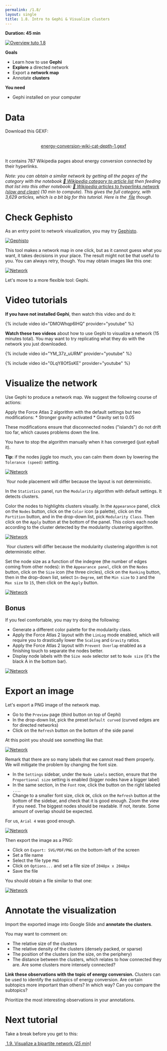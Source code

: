 ```yaml
---
permalink: /1.8/
layout: single
title: 1.8. Intro to Gephi & Visualize clusters
---
```


**Duration: 45 min**

[
	![Overview tuto 1.8](../assets/images/1-8.jpg)
](../assets/images/1-8.jpg)

**Goals**
* Learn how to use **Gephi**
* **Explore** a directed network
* Export a **network map**
* Annotate **clusters**

**You need**
* Gephi installed on your computer

# Data

Download this GEXF:

<center><a href="../assets/data/1-8/energy-conversion-wiki-cat-depth-1.gexf">
	<i class="fas fa-file" style="font-size:5em"></i><br>
	energy-conversion-wiki-cat-depth-1.gexf
</a><br><br></center>

It contains 787 Wikipedia pages about energy conversion connected by their hyperlinks.

*Note: you can obtain a similar network by getting all the pages of the category with the notebook [🍉&nbsp;Wikipedia category to article list](https://colab.research.google.com/github/jacomyma/mapping-controversies/blob/main/notebooks/Wikipedia_category_to_article_list.ipynb) then feeding that list into this other notebook: [🍣&nbsp;Wikipedia articles to hyperlinks network (slow and clean)](https://colab.research.google.com/github/jacomyma/mapping-controversies/blob/main/notebooks/Wikipedia_articles_to_hyperlinks_network_slow_and_clean.ipynb) (10 min to compute). This gives the full category, with 3,629 articles, which is a bit big for this tutorial. Here is the [<i class="fas fa-file"></i>&nbsp;file](../assets/data/1-8/energy-conversion-wiki-cat-full.gexf) though.*

# Check Gephisto

As an entry point to network visualization, you may try [Gephisto](https://jacomyma.github.io/gephisto/).

[
	![Gephisto](../assets/images/1-8/gephisto.png)
](https://jacomyma.github.io/gephisto/)

This tool makes a network map in one click, but as it cannot guess what you want, it takes decisions in your place. The result might not be that useful to you. You can always retry, though. You may obtain images like this one:

[
	![Network](../assets/images/1-8/gephisto-output.png)
](../assets/images/1-8/gephisto-output.png)

Let's move to a more flexible tool: Gephi.

# Video tutorials

**If you have not installed Gephi**, then watch this video and do it:

{% include video id="DMOWhqp6lHQ" provider="youtube" %}

**Watch these two videos** about how to use Gephi to visualize a network (15 minutes total). You may want to try replicating what they do with the network you just downloaded.

{% include video id="YM_37z_uURM" provider="youtube" %}

{% include video id="0LqY8OfSsKE" provider="youtube" %}

# Visualize the network

Use Gephi to produce a network map. We suggest the following course of actions:

Apply the Force Atlas 2 algorithm with the default settings but two modifications:
	* Stronger gravity activated
	* Gravity set to 0.05

These modifications ensure that disconnected nodes ("islands") do not drift too far, which causes problems down the line.

You have to stop the algorithm manually when it has converged (just eyball it).

<div class="notice--info"><b>Tip:</b> if the nodes jiggle too much, you can calm them down by lowering the <code>Tolerance (speed)</code> setting.</div>

[
	![Network](../assets/images/1-8/gephi-01.png)
](../assets/images/1-8/gephi-01.png)

<div class="notice--warning"><i class="fas fa-exclamation-triangle"></i>&nbsp;Your node placement will differ because the layout is not deterministic.</div>

In the ```Statistics``` panel, run the ```Modularity``` algorithm with default settings. It detects clusters.

Color the nodes to highlights clusters visually. In the ```Appearance``` panel, click on the ```Nodes``` button, click on the ```Color``` icon (a palette), click on the ```Partition``` button, and in the drop-down list, pick ```Modularity Class```. Then click on the ```Apply``` button at the bottom of the panel. This colors each node according to the cluster detected by the modularity clustering algorithm.

[
	![Network](../assets/images/1-8/gephi-02.png)
](../assets/images/1-8/gephi-02.png)

<div class="notice--warning"><i class="fas fa-exclamation-triangle"></i>&nbsp;Your clusters will differ because the modularity clustering algorithm is not deterministic either.</div>

Set the node size as a function of the indegree (the number of edges coming from other nodes): in the ```Appearance panel```, click on the ```Nodes``` button, click on the ```Size``` icon (the three circles), click on the ```Ranking``` button, then in the drop-down list, select ```In-Degree```, set the ```Min size``` to ```3``` and the ```Max size``` to ```15```, then click on the ```Apply``` button.

[
	![Network](../assets/images/1-8/gephi-03.png)
](../assets/images/1-8/gephi-03.png)

## Bonus
If you feel comfortable, you may try doing the following:
* Generate a different color palette for the modularity class.
* Apply the Force Atlas 2 layout with the ```LinLog``` mode enabled, which will require you to drastically lower the ```Scaling``` and ```Gravity``` ratios.
* Apply the Force Atlas 2 layout with ```Prevent Overlap``` enabled as a finishing touch to separate the nodes better.
* Display node labels with the ```Size mode``` selector set to ```Node size``` (it's the black A in the bottom bar).

[
	![Network](../assets/images/1-8/gephi-04.png)
](../assets/images/1-8/gephi-04.png)

# Export an image

Let's export a PNG image of the network map.

* Go to the ```Preview``` page (third button on top of Gephi)
* In the drop-down list, pick the preset ```Default curved``` (curved edges are for directed networks)
* Click on the ```Refresh``` button on the bottom of the side panel

At this point you should see something like that:

[
	![Network](../assets/images/1-8/gephi-05.png)
](../assets/images/1-8/gephi-05.png)

Remark that there are so many labels that we cannot read them properly. We will mitigate the problem by changing the font size.

* In the ```Settings``` sidebar, under the ```Node Labels``` section, ensure that the ```Proportional size``` setting is enabled (bigger nodes have a bigger label)
* In the same section, in the ```Font``` row, click the button on the right labeled ```...```.
* Change to a smaller font size, click ```OK```, click on the ```Refresh``` button at the bottom of the sidebar, and check that it is good enough. Zoom the view if you need. The biggest nodes should be readable. If not, iterate. Some amount of overlap should be expected.

For us, ```Arial 4``` was good enough.

[
	![Network](../assets/images/1-8/gephi-06.png)
](../assets/images/1-8/gephi-06.png)

Then export the image as a PNG:
* Click on ```Export: SVG/PDF/PNG``` on the bottom-left of the screen
* Set a file name
* Select the file type ```PNG```
* Click on ```Options...``` and set a file size of ```2048px x 2048px```
* Save the file

You should obtain a file similar to that one:

[
	![Network](../assets/images/1-8/gephi-export.png)
](../assets/images/1-8/gephi-export.png)

# Annotate the visualization

Import the exported image into Google Slide and **annotate the clusters**.

You may want to comment on:
* The relative size of the clusters
* The relative density of the clusters (densely packed, or sparse)
* The position of the clusters (on the size, on the periphery)
* The distance between the clusters, which relates to how connected they are. Are some clusters more intensely connected?

**Link these observations with the topic of energy conversion.** Clusters can be used to identify the subtopics of energy conversion. Are certain subtopics more important than others? In which way? Can you compare the subtopics?

Prioritize the most interesting observations in your annotations.

# Next tutorial

Take a break before you get to this:

[<i class="fas fa-forward"></i>&nbsp;1.9. Visualize a bipartite network *(25 min)*](../1.9/)
